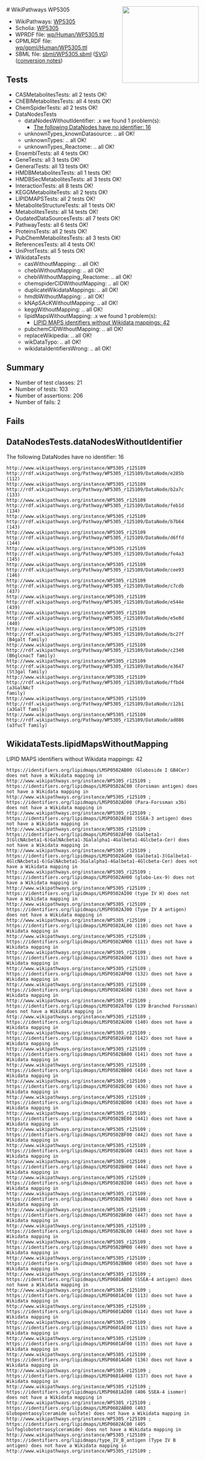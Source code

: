 <img style="float: right; width: 200px" src="../logo.png" />
# WikiPathways WP5305

* WikiPathways: [WP5305](https://identifiers.org/wikipathways:WP5305)
* Scholia: [WP5305](https://scholia.toolforge.org/wikipathways/WP5305)
* WPRDF file: [wp/Human/WP5305.ttl](../wp/Human/WP5305.ttl)
* GPMLRDF file: [wp/gpml/Human/WP5305.ttl](../wp/gpml/Human/WP5305.ttl)
* SBML file: [sbml/WP5305.sbml](../sbml/WP5305.sbml) ([SVG](../sbml/WP5305.svg)) ([conversion notes](../sbml/WP5305.txt))

## Tests
* CASMetabolitesTests: all 2 tests OK!
* ChEBIMetabolitesTests: all 4 tests OK!
* ChemSpiderTests: all 2 tests OK!
* DataNodesTests
    * dataNodesWithoutIdentifier: .x we found 1 problem(s):
        * [The following DataNodes have no identifier: 16](#8792c496)
    * unknownTypes_knownDatasource: .. all OK!
    * unknownTypes: .. all OK!
    * unknownTypes_Reactome: .. all OK!
* EnsemblTests: all 4 tests OK!
* GeneTests: all 3 tests OK!
* GeneralTests: all 13 tests OK!
* HMDBMetabolitesTests: all 1 tests OK!
* HMDBSecMetabolitesTests: all 3 tests OK!
* InteractionTests: all 8 tests OK!
* KEGGMetaboliteTests: all 2 tests OK!
* LIPIDMAPSTests: all 2 tests OK!
* MetaboliteStructureTests: all 1 tests OK!
* MetabolitesTests: all 14 tests OK!
* OudatedDataSourcesTests: all 7 tests OK!
* PathwayTests: all 6 tests OK!
* ProteinsTests: all 2 tests OK!
* PubChemMetabolitesTests: all 3 tests OK!
* ReferencesTests: all 4 tests OK!
* UniProtTests: all 5 tests OK!
* WikidataTests
    * casWithoutMapping: .. all OK!
    * chebiWithoutMapping: .. all OK!
    * chebiWithoutMapping_Reactome: .. all OK!
    * chemspiderCIDWithoutMapping: .. all OK!
    * duplicateWikidataMappings: .. all OK!
    * hmdbWithoutMapping: .. all OK!
    * kNApSAcKWithoutMapping: .. all OK!
    * keggWithoutMapping: .. all OK!
    * lipidMapsWithoutMapping: .x we found 1 problem(s):
        * [LIPID MAPS identifiers without Wikidata mappings: 42](#41c16d6e)
    * pubchemCIDWithoutMapping: .. all OK!
    * replaceWikipedia: .. all OK!
    * wikDataTypo: .. all OK!
    * wikidataIdentifiersWrong: .. all OK!


## Summary

* Number of test classes: 21
* Number of tests: 103
* Number of assertions: 206
* Number of fails: 2

## Fails

<a name="8792c496" />

## DataNodesTests.dataNodesWithoutIdentifier

The following DataNodes have no identifier: 16
```
http://www.wikipathways.org/instance/WP5305_r125109 http://rdf.wikipathways.org/Pathway/WP5305_r125109/DataNode/e285b (112)
http://www.wikipathways.org/instance/WP5305_r125109 http://rdf.wikipathways.org/Pathway/WP5305_r125109/DataNode/b2a7c (133)
http://www.wikipathways.org/instance/WP5305_r125109 http://rdf.wikipathways.org/Pathway/WP5305_r125109/DataNode/feb1d (134)
http://www.wikipathways.org/instance/WP5305_r125109 http://rdf.wikipathways.org/Pathway/WP5305_r125109/DataNode/b7b64 (143)
http://www.wikipathways.org/instance/WP5305_r125109 http://rdf.wikipathways.org/Pathway/WP5305_r125109/DataNode/d6ffd (144)
http://www.wikipathways.org/instance/WP5305_r125109 http://rdf.wikipathways.org/Pathway/WP5305_r125109/DataNode/fe4a3 (145)
http://www.wikipathways.org/instance/WP5305_r125109 http://rdf.wikipathways.org/Pathway/WP5305_r125109/DataNode/cee93 (146)
http://www.wikipathways.org/instance/WP5305_r125109 http://rdf.wikipathways.org/Pathway/WP5305_r125109/DataNode/c7cdb (437)
http://www.wikipathways.org/instance/WP5305_r125109 http://rdf.wikipathways.org/Pathway/WP5305_r125109/DataNode/e544e (439)
http://www.wikipathways.org/instance/WP5305_r125109 http://rdf.wikipathways.org/Pathway/WP5305_r125109/DataNode/e5e8d (440)
http://www.wikipathways.org/instance/WP5305_r125109 http://rdf.wikipathways.org/Pathway/WP5305_r125109/DataNode/bc27f (B4galt family)
http://www.wikipathways.org/instance/WP5305_r125109 http://rdf.wikipathways.org/Pathway/WP5305_r125109/DataNode/c2340 (B6glcnacT family)
http://www.wikipathways.org/instance/WP5305_r125109 http://rdf.wikipathways.org/Pathway/WP5305_r125109/DataNode/e3647 (St3gal family)
http://www.wikipathways.org/instance/WP5305_r125109 http://rdf.wikipathways.org/Pathway/WP5305_r125109/DataNode/ffbd4 (a3GalNAcT
family)
http://www.wikipathways.org/instance/WP5305_r125109 http://rdf.wikipathways.org/Pathway/WP5305_r125109/DataNode/c12b1 (a3GalT family)
http://www.wikipathways.org/instance/WP5305_r125109 http://rdf.wikipathways.org/Pathway/WP5305_r125109/DataNode/ad086 (a3fucT family)
```

<a name="41c16d6e" />

## WikidataTests.lipidMapsWithoutMapping

LIPID MAPS identifiers without Wikidata mappings: 42
```
https://identifiers.org/lipidmaps/LMSP0502AB00 (Globoside I GB4Cer) does not have a Wikidata mapping in http://www.wikipathways.org/instance/WP5305_r125109 ; 
https://identifiers.org/lipidmaps/LMSP0502AC00 (Forssman antigen) does not have a Wikidata mapping in http://www.wikipathways.org/instance/WP5305_r125109 ; 
https://identifiers.org/lipidmaps/LMSP0502AD00 (Para-Forssman x3b) does not have a Wikidata mapping in http://www.wikipathways.org/instance/WP5305_r125109 ; 
https://identifiers.org/lipidmaps/LMSP0502AE00 (SSEA-3 antigen) does not have a Wikidata mapping in http://www.wikipathways.org/instance/WP5305_r125109 ; 
https://identifiers.org/lipidmaps/LMSP0502AF00 (Galbeta1-3(GlcNAcbeta1-6)GalNAcbeta1-3Galalpha1-4Galbeta1-4Glcbeta-Cer) does not have a Wikidata mapping in http://www.wikipathways.org/instance/WP5305_r125109 ; 
https://identifiers.org/lipidmaps/LMSP0502AG00 (Galbeta1-3(Galbeta1-4GlcNAcbeta1-6)GalNAcbeta1-3Galalpha1-4Galbeta1-4Glcbeta-Cer) does not have a Wikidata mapping in http://www.wikipathways.org/instance/WP5305_r125109 ; 
https://identifiers.org/lipidmaps/LMSP0502AH00 (globo-Lex-9) does not have a Wikidata mapping in http://www.wikipathways.org/instance/WP5305_r125109 ; 
https://identifiers.org/lipidmaps/LMSP0502AI00 (type IV H) does not have a Wikidata mapping in http://www.wikipathways.org/instance/WP5305_r125109 ; 
https://identifiers.org/lipidmaps/LMSP0502AJ00 (Type IV A antigen) does not have a Wikidata mapping in http://www.wikipathways.org/instance/WP5305_r125109 ; 
https://identifiers.org/lipidmaps/LMSP0502AL00 (110) does not have a Wikidata mapping in http://www.wikipathways.org/instance/WP5305_r125109 ; 
https://identifiers.org/lipidmaps/LMSP0502AM00 (111) does not have a Wikidata mapping in http://www.wikipathways.org/instance/WP5305_r125109 ; 
https://identifiers.org/lipidmaps/LMSP0502AO00 (131) does not have a Wikidata mapping in http://www.wikipathways.org/instance/WP5305_r125109 ; 
https://identifiers.org/lipidmaps/LMSP0502AP00 (132) does not have a Wikidata mapping in http://www.wikipathways.org/instance/WP5305_r125109 ; 
https://identifiers.org/lipidmaps/LMSP0502AS00 (138) does not have a Wikidata mapping in http://www.wikipathways.org/instance/WP5305_r125109 ; 
https://identifiers.org/lipidmaps/LMSP0502AT00 (139 Branched Forssman) does not have a Wikidata mapping in http://www.wikipathways.org/instance/WP5305_r125109 ; 
https://identifiers.org/lipidmaps/LMSP0502AU00 (140) does not have a Wikidata mapping in http://www.wikipathways.org/instance/WP5305_r125109 ; 
https://identifiers.org/lipidmaps/LMSP0502AV00 (142) does not have a Wikidata mapping in http://www.wikipathways.org/instance/WP5305_r125109 ; 
https://identifiers.org/lipidmaps/LMSP0502BA00 (141) does not have a Wikidata mapping in http://www.wikipathways.org/instance/WP5305_r125109 ; 
https://identifiers.org/lipidmaps/LMSP0502BB00 (414) does not have a Wikidata mapping in http://www.wikipathways.org/instance/WP5305_r125109 ; 
https://identifiers.org/lipidmaps/LMSP0502BC00 (436) does not have a Wikidata mapping in http://www.wikipathways.org/instance/WP5305_r125109 ; 
https://identifiers.org/lipidmaps/LMSP0502BD00 (438) does not have a Wikidata mapping in http://www.wikipathways.org/instance/WP5305_r125109 ; 
https://identifiers.org/lipidmaps/LMSP0502BE00 (441) does not have a Wikidata mapping in http://www.wikipathways.org/instance/WP5305_r125109 ; 
https://identifiers.org/lipidmaps/LMSP0502BF00 (442) does not have a Wikidata mapping in http://www.wikipathways.org/instance/WP5305_r125109 ; 
https://identifiers.org/lipidmaps/LMSP0502BG00 (443) does not have a Wikidata mapping in http://www.wikipathways.org/instance/WP5305_r125109 ; 
https://identifiers.org/lipidmaps/LMSP0502BH00 (444) does not have a Wikidata mapping in http://www.wikipathways.org/instance/WP5305_r125109 ; 
https://identifiers.org/lipidmaps/LMSP0502BI00 (445) does not have a Wikidata mapping in http://www.wikipathways.org/instance/WP5305_r125109 ; 
https://identifiers.org/lipidmaps/LMSP0502BJ00 (446) does not have a Wikidata mapping in http://www.wikipathways.org/instance/WP5305_r125109 ; 
https://identifiers.org/lipidmaps/LMSP0502BK00 (447) does not have a Wikidata mapping in http://www.wikipathways.org/instance/WP5305_r125109 ; 
https://identifiers.org/lipidmaps/LMSP0502BL00 (448) does not have a Wikidata mapping in http://www.wikipathways.org/instance/WP5305_r125109 ; 
https://identifiers.org/lipidmaps/LMSP0502BM00 (449) does not have a Wikidata mapping in http://www.wikipathways.org/instance/WP5305_r125109 ; 
https://identifiers.org/lipidmaps/LMSP0502BN00 (450) does not have a Wikidata mapping in http://www.wikipathways.org/instance/WP5305_r125109 ; 
https://identifiers.org/lipidmaps/LMSP0601AB00 (SSEA-4 antigen) does not have a Wikidata mapping in http://www.wikipathways.org/instance/WP5305_r125109 ; 
https://identifiers.org/lipidmaps/LMSP0601AC00 (113) does not have a Wikidata mapping in http://www.wikipathways.org/instance/WP5305_r125109 ; 
https://identifiers.org/lipidmaps/LMSP0601AD00 (114) does not have a Wikidata mapping in http://www.wikipathways.org/instance/WP5305_r125109 ; 
https://identifiers.org/lipidmaps/LMSP0601AE00 (115) does not have a Wikidata mapping in http://www.wikipathways.org/instance/WP5305_r125109 ; 
https://identifiers.org/lipidmaps/LMSP0601AF00 (135) does not have a Wikidata mapping in http://www.wikipathways.org/instance/WP5305_r125109 ; 
https://identifiers.org/lipidmaps/LMSP0601AG00 (136) does not have a Wikidata mapping in http://www.wikipathways.org/instance/WP5305_r125109 ; 
https://identifiers.org/lipidmaps/LMSP0601AH00 (137) does not have a Wikidata mapping in http://www.wikipathways.org/instance/WP5305_r125109 ; 
https://identifiers.org/lipidmaps/LMSP0601AI00 (406 SSEA-4 isomer) does not have a Wikidata mapping in http://www.wikipathways.org/instance/WP5305_r125109 ; 
https://identifiers.org/lipidmaps/LMSP0602AB00 (403 Globopentaosylceramide sulfate) does not have a Wikidata mapping in http://www.wikipathways.org/instance/WP5305_r125109 ; 
https://identifiers.org/lipidmaps/LMSP0602AC00 (405 Sulfoglobotetraosylceramide) does not have a Wikidata mapping in http://www.wikipathways.org/instance/WP5305_r125109 ; 
https://identifiers.org/lipidmaps/type_IV_B_antigen (Type IV B antigen) does not have a Wikidata mapping in http://www.wikipathways.org/instance/WP5305_r125109 ; 
```

